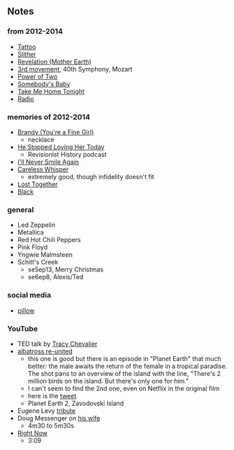 
## Notes

### from 2012-2014

* [Tattoo](https://en.wikipedia.org/wiki/Tattoo_(Van_Halen_song))
* [Slither](https://en.wikipedia.org/wiki/Slither_(song))
* [Revelation (Mother Earth)](https://en.wikipedia.org/wiki/Blizzard_of_Ozz)
* [3rd movement](https://en.wikipedia.org/wiki/Symphony_No._40_(Mozart)#Music), 40th Symphony, Mozart
* [Power of Two](https://genius.com/Indigo-girls-power-of-two-lyrics)
* [Somebody's Baby](https://en.wikipedia.org/wiki/Somebody%27s_Baby)
* [Take Me Home Tonight](https://en.wikipedia.org/wiki/Take_Me_Home_Tonight_(song))
* [Radio](https://www.youtube.com/watch?v=CIgummW6Utk)

### memories of 2012-2014 

* [Brandy (You're a Fine Girl)](https://en.wikipedia.org/wiki/Brandy_(You%27re_a_Fine_Girl))
    * necklace
* [He Stopped Loving Her Today](https://en.wikipedia.org/wiki/He_Stopped_Loving_Her_Today)
    * Revisionist History podcast
* [I'll Never Smile Again](https://en.wikipedia.org/wiki/I%27ll_Never_Smile_Again)
* [Careless Whisper](https://en.wikipedia.org/wiki/Careless_Whisper)
    * extremely good, though infidelity doesn't fit
* [Lost Together](https://en.wikipedia.org/wiki/Lost_Together_(Blue_Rodeo_album))
* [Black](https://en.wikipedia.org/wiki/Black_(Pearl_Jam_song))

### general

* Led Zeppelin
* Metallica
* Red Hot Chili Peppers
* Pink Floyd
* Yngwie Malmsteen 
* Schitt's Creek
    - se5ep13, Merry Christmas  
    - se6ep8, Alexis/Ted

### social media

* [pillow](https://twitter.com/TheMancUK/status/1252235035379265538)

### YouTube

* TED talk by [Tracy Chevalier](https://www.youtube.com/watch?v=nCg2NcGYu34)
* [albatross re-united](https://www.youtube.com/watch?v=JXk6gIDX4Dk)
    - this one is good but there is an episode in "Planet Earth" that much better: the male awaits the return of the female in a tropical paradise. The shot pans to an overview of the island with the line, "There's 2 million birds on the island. But there's only one for him."
    - I can't seem to find the 2nd one, even on Netflix in the original film
    - here is the [tweet](https://twitter.com/bbcearth/status/795362770690641921)
    - Planet Earth 2,  Zavodovski Island
* Eugene Levy [tribute](https://www.youtube.com/watch?v=DysVIh-vzQw)
* Doug Messenger on [his wife](https://www.youtube.com/watch?v=_Zpn1ZOYP08)
    - 4m30 to 5m30s
* [Right Now](https://www.youtube.com/watch?v=rMV-fenGP1g)
    - 3:09




